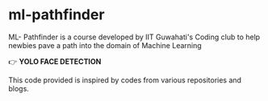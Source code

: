 # ml-pathfinder
ML- Pathfinder is a course developed by IIT Guwahati's Coding club to help newbies pave a path into the domain of Machine Learning

:point_right: **YOLO FACE DETECTION**

This code provided is inspired by codes from various repositories and blogs.
